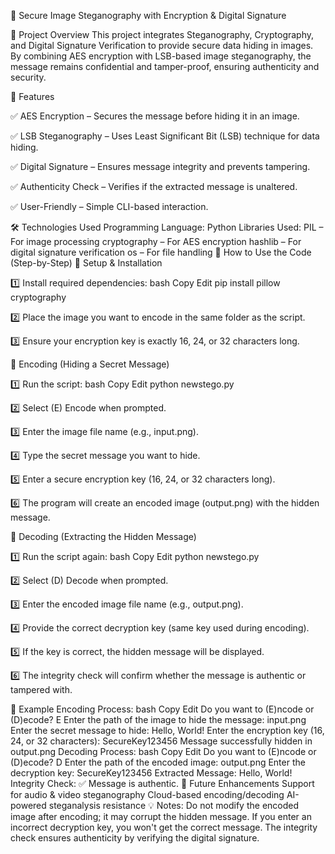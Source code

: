🔐 Secure Image Steganography with Encryption & Digital Signature


📌 Project Overview
This project integrates Steganography, Cryptography, and Digital Signature Verification to provide secure data hiding in images. By combining AES encryption with LSB-based image steganography, the message remains confidential and tamper-proof, ensuring authenticity and security.

🚀 Features

✅ AES Encryption – Secures the message before hiding it in an image.

✅ LSB Steganography – Uses Least Significant Bit (LSB) technique for data hiding.

✅ Digital Signature – Ensures message integrity and prevents tampering.

✅ Authenticity Check – Verifies if the extracted message is unaltered.

✅ User-Friendly – Simple CLI-based interaction.

🛠️ Technologies Used
Programming Language: Python
Libraries Used:
PIL – For image processing
cryptography – For AES encryption
hashlib – For digital signature verification
os – For file handling
📂 How to Use the Code (Step-by-Step)
🔹 Setup & Installation

1️⃣ Install required dependencies:
bash
Copy
Edit
pip install pillow cryptography

2️⃣ Place the image you want to encode in the same folder as the script.

3️⃣ Ensure your encryption key is exactly 16, 24, or 32 characters long.

🔹 Encoding (Hiding a Secret Message)

1️⃣ Run the script:
bash
Copy
Edit
python newstego.py

2️⃣ Select (E) Encode when prompted.

3️⃣ Enter the image file name (e.g., input.png).

4️⃣ Type the secret message you want to hide.

5️⃣ Enter a secure encryption key (16, 24, or 32 characters long).

6️⃣ The program will create an encoded image (output.png) with the hidden message.

🔹 Decoding (Extracting the Hidden Message)

1️⃣ Run the script again:
bash
Copy
Edit
python newstego.py

2️⃣ Select (D) Decode when prompted.

3️⃣ Enter the encoded image file name (e.g., output.png).

4️⃣ Provide the correct decryption key (same key used during encoding).

5️⃣ If the key is correct, the hidden message will be displayed.

6️⃣ The integrity check will confirm whether the message is authentic or tampered with.

📌 Example
Encoding Process:
bash
Copy
Edit
Do you want to (E)ncode or (D)ecode? E
Enter the path of the image to hide the message: input.png
Enter the secret message to hide: Hello, World!
Enter the encryption key (16, 24, or 32 characters): SecureKey123456
Message successfully hidden in output.png
Decoding Process:
bash
Copy
Edit
Do you want to (E)ncode or (D)ecode? D
Enter the path of the encoded image: output.png
Enter the decryption key: SecureKey123456
Extracted Message: Hello, World!
Integrity Check: ✅ Message is authentic.
📌 Future Enhancements
Support for audio & video steganography
Cloud-based encoding/decoding
AI-powered steganalysis resistance
💡 Notes:
Do not modify the encoded image after encoding; it may corrupt the hidden message.
If you enter an incorrect decryption key, you won't get the correct message.
The integrity check ensures authenticity by verifying the digital signature.
